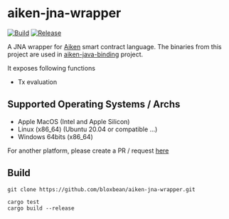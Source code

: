 # aiken-jna-wrapper
[![Build](https://github.com/bloxbean/aiken-jna-wrapper/actions/workflows/rust.yml/badge.svg)](https://github.com/bloxbean/aiken-jna-wrapper/actions/workflows/rust.yml)
[![Release](https://github.com/bloxbean/aiken-jna-wrapper/actions/workflows/release.yml/badge.svg)](https://github.com/bloxbean/aiken-jna-wrapper/actions/workflows/release.yml)

A JNA wrapper for [Aiken](https://aiken-lang.org/) smart contract language. The binaries from this project are used in [aiken-java-binding](https://github.com/bloxbean/aiken-java-binding) project.

It exposes following functions
- Tx evaluation

## Supported Operating Systems / Archs
- Apple MacOS (Intel and Apple Silicon)
- Linux (x86_64) (Ubuntu 20.04 or compatible ...)
- Windows 64bits (x86_64)

For another platform, please create a PR / request [here](https://github.com/bloxbean/aiken-jna-wrapper/issues)

## Build

```shell
git clone https://github.com/bloxbean/aiken-jna-wrapper.git
```

```shell
cargo test
cargo build --release
```


